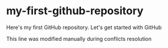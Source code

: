 # my-first-github-repository
Here's my first GitHub repository. Let's get started with GitHub

This line was modified manually during conflicts resolution
